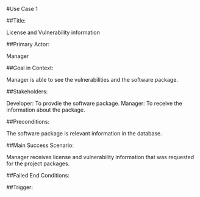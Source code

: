 #Use Case 1

##Title: 

License and Vulnerability information

##Primary Actor: 

Manager

##Goal in Context:

Manager is able to see the vulnerabilities and the software package. 

##Stakeholders:

Developer: To provdie the software package.
Manager: To receive the information about the package. 

##Preconditions: 

The software package is relevant information in the database.

##Main Success Scenario:

Manager receives license and vulnerability information that was requested for the project packages. 

##Failed End Conditions: 



##Trigger:
